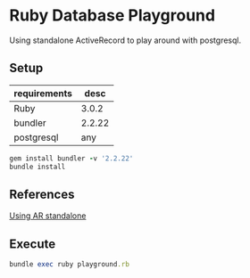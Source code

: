 # Ruby Database Playground

Using standalone ActiveRecord to play around with postgresql.

## Setup

|requirements|desc|
|---|---|
|Ruby|3.0.2|
|bundler|2.2.22|
|postgresql|any|

```ruby
gem install bundler -v '2.2.22'
bundle install
```

## References

[Using AR standalone](https://makandracards.com/makandra/32401-activerecord-how-to-use-activerecord-standalone-within-a-ruby-script)
## Execute

```ruby
bundle exec ruby playground.rb
```
